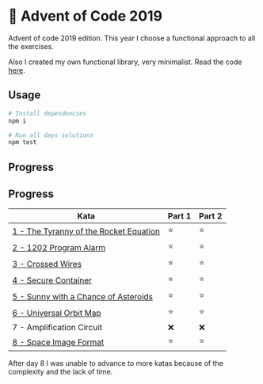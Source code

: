 # 🎄 Advent of Code 2019

Advent of code 2019 edition. This year I choose a functional approach to all the exercises.

Also I created my own functional library, very minimalist. Read the code [here](fp-utils.js).

## Usage
```bash
# Install dependencies
npm i

# Run all days solutions
npm test
```

## Progress

## Progress

| Kata                                                    | Part 1 | Part 2 |
| ------------------------------------------------------- | ------ | ------ |
| [1 - The Tyranny of the Rocket Equation](day1/index.js) | ⭐️      | ⭐️      |
| [2 - 1202 Program Alarm](day2/index.js)                 | ⭐️      | ⭐️      |
| [3 - Crossed Wires](day3/index.js)                      | ⭐️      | ⭐️      |
| [4 - Secure Container](day4/index.js)                   | ⭐️      | ⭐️      |
| [5 - Sunny with a Chance of Asteroids](day5/index.js)   | ⭐️      | ⭐️      |
| [6 - Universal Orbit Map](day6/index.js)                | ⭐️      | ⭐️      |
| 7 - Amplification Circuit                               | ❌      | ❌      |
| [8 - Space Image Format](day8/index.js)                 | ⭐️      | ⭐️      |

After day 8 I was unable to advance to more katas because of the complexity and the lack of time.